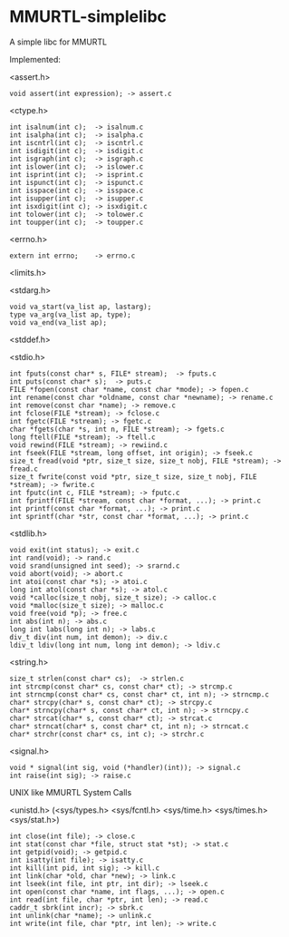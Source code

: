 # MMURTL-simplelibc
A simple libc for MMURTL

Implemented:

<assert.h>

	void assert(int expression); -> assert.c

<ctype.h>

	int isalnum(int c);  -> isalnum.c
	int isalpha(int c);  -> isalpha.c
	int iscntrl(int c);  -> iscntrl.c
	int isdigit(int c);  -> isdigit.c
	int isgraph(int c);  -> isgraph.c
	int islower(int c);  -> islower.c
	int isprint(int c);  -> isprint.c
	int ispunct(int c);  -> ispunct.c
	int isspace(int c);  -> isspace.c
	int isupper(int c);  -> isupper.c
	int isxdigit(int c); -> isxdigit.c
	int tolower(int c);  -> tolower.c
	int toupper(int c);  -> toupper.c

<errno.h>

	extern int errno;    -> errno.c

<limits.h>

<stdarg.h>

	void va_start(va_list ap, lastarg);
	type va_arg(va_list ap, type);
	void va_end(va_list ap);

<stddef.h>

<stdio.h>

	int fputs(const char* s, FILE* stream);  -> fputs.c
	int puts(const char* s);  -> puts.c
	FILE *fopen(const char *name, const char *mode); -> fopen.c
	int rename(const char *oldname, const char *newname); -> rename.c
	int remove(const char *name); -> remove.c
	int fclose(FILE *stream); -> fclose.c
	int fgetc(FILE *stream); -> fgetc.c
	char *fgets(char *s, int n, FILE *stream); -> fgets.c
	long ftell(FILE *stream); -> ftell.c
	void rewind(FILE *stream); -> rewiind.c
	int fseek(FILE *stream, long offset, int origin); -> fseek.c
	size_t fread(void *ptr, size_t size, size_t nobj, FILE *stream); -> fread.c
	size_t fwrite(const void *ptr, size_t size, size_t nobj, FILE *stream); -> fwrite.c
	int fputc(int c, FILE *stream); -> fputc.c
	int fprintf(FILE *stream, const char *format, ...); -> print.c
	int printf(const char *format, ...); -> print.c
	int sprintf(char *str, const char *format, ...); -> print.c

<stdlib.h>

	void exit(int status); -> exit.c
	int rand(void); -> rand.c
	void srand(unsigned int seed); -> srarnd.c
	void abort(void); -> abort.c
	int atoi(const char *s); -> atoi.c
	long int atol(const char *s); -> atol.c
	void *calloc(size_t nobj, size_t size); -> calloc.c
	void *malloc(size_t size); -> malloc.c
	void free(void *p); -> free.c
	int abs(int n); -> abs.c
	long int labs(long int n); -> labs.c
	div_t div(int num, int demon); -> div.c
	ldiv_t ldiv(long int num, long int demon); -> ldiv.c


<string.h>

	size_t strlen(const char* cs);  -> strlen.c
	int strcmp(const char* cs, const char* ct); -> strcmp.c
	int strncmp(const char* cs, const char* ct, int n); -> strncmp.c
	char* strcpy(char* s, const char* ct); -> strcpy.c
	char* strncpy(char* s, const char* ct, int n); -> strncpy.c
	char* strcat(char* s, const char* ct); -> strcat.c
	char* strncat(char* s, const char* ct, int n); -> strncat.c
	char* strchr(const char* cs, int c); -> strchr.c

<signal.h>

	void * signal(int sig, void (*handler)(int)); -> signal.c
	int raise(int sig); -> raise.c

UNIX like MMURTL System Calls

<unistd.h> (<sys/types.h> <sys/fcntl.h> <sys/time.h> <sys/times.h> <sys/stat.h>)

	int close(int file); -> close.c
	int stat(const char *file, struct stat *st); -> stat.c
	int getpid(void); -> getpid.c
	int isatty(int file); -> isatty.c
	int kill(int pid, int sig); -> kill.c
	int link(char *old, char *new); -> link.c
	int lseek(int file, int ptr, int dir); -> lseek.c
	int open(const char *name, int flags, ...); -> open.c
	int read(int file, char *ptr, int len); -> read.c
	caddr_t sbrk(int incr); -> sbrk.c
	int unlink(char *name); -> unlink.c
	int write(int file, char *ptr, int len); -> write.c

